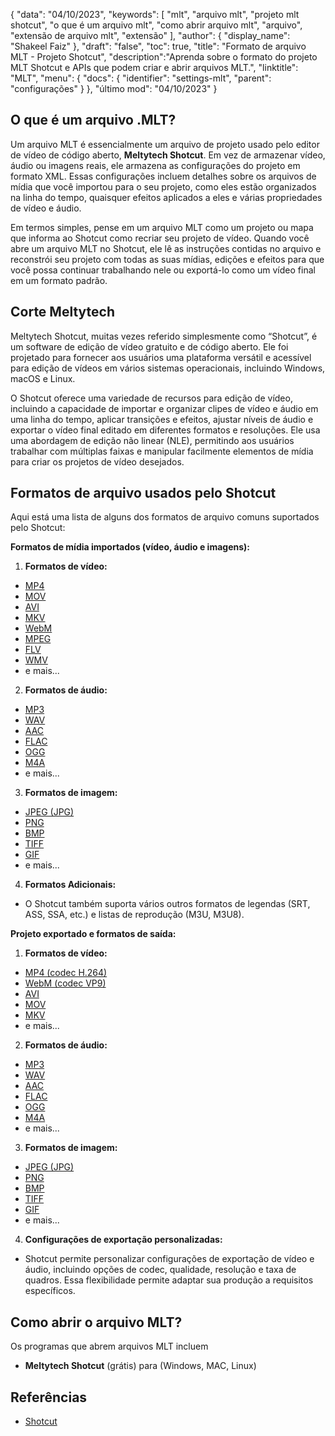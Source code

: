 {
"data": "04/10/2023",
  "keywords": [
"mlt",
"arquivo mlt",
"projeto mlt shotcut",
"o que é um arquivo mlt",
"como abrir arquivo mlt",
"arquivo",
"extensão de arquivo mlt",
"extensão"
],
  "author": {
"display_name": "Shakeel Faiz"
},
"draft": "false",
"toc": true,
"title": "Formato de arquivo MLT - Projeto Shotcut",
  "description":"Aprenda sobre o formato do projeto MLT Shotcut e APIs que podem criar e abrir arquivos MLT.",
"linktitle": "MLT",
  "menu": {
    "docs": {
      "identifier": "settings-mlt",
"parent": "configurações"
}
},
"último mod": "04/10/2023"
}

## O que é um arquivo .MLT?

Um arquivo MLT é essencialmente um arquivo de projeto usado pelo editor de vídeo de código aberto, **Meltytech Shotcut**. Em vez de armazenar vídeo, áudio ou imagens reais, ele armazena as configurações do projeto em formato XML. Essas configurações incluem detalhes sobre os arquivos de mídia que você importou para o seu projeto, como eles estão organizados na linha do tempo, quaisquer efeitos aplicados a eles e várias propriedades de vídeo e áudio.

Em termos simples, pense em um arquivo MLT como um projeto ou mapa que informa ao Shotcut como recriar seu projeto de vídeo. Quando você abre um arquivo MLT no Shotcut, ele lê as instruções contidas no arquivo e reconstrói seu projeto com todas as suas mídias, edições e efeitos para que você possa continuar trabalhando nele ou exportá-lo como um vídeo final em um formato padrão.

## Corte Meltytech

Meltytech Shotcut, muitas vezes referido simplesmente como “Shotcut”, é um software de edição de vídeo gratuito e de código aberto. Ele foi projetado para fornecer aos usuários uma plataforma versátil e acessível para edição de vídeos em vários sistemas operacionais, incluindo Windows, macOS e Linux.

O Shotcut oferece uma variedade de recursos para edição de vídeo, incluindo a capacidade de importar e organizar clipes de vídeo e áudio em uma linha do tempo, aplicar transições e efeitos, ajustar níveis de áudio e exportar o vídeo final editado em diferentes formatos e resoluções. Ele usa uma abordagem de edição não linear (NLE), permitindo aos usuários trabalhar com múltiplas faixas e manipular facilmente elementos de mídia para criar os projetos de vídeo desejados.

## Formatos de arquivo usados pelo Shotcut

Aqui está uma lista de alguns dos formatos de arquivo comuns suportados pelo Shotcut:

**Formatos de mídia importados (vídeo, áudio e imagens):**

1. **Formatos de vídeo:**
    








- [MP4](/pt/vídeo/mp4/)
- [MOV](/pt/vídeo/mov/)
- [AVI](/pt/vídeo/avi/)
- [MKV](/pt/vídeo/mkv/)
- [WebM](/pt/vídeo/webm/)
- [MPEG](/pt/vídeo/mpeg/)
- [FLV](/pt/vídeo/flv/)
- [WMV](/pt/vídeo/wmv/)
- e mais...
2. **Formatos de áudio:**
    








- [MP3](/pt/áudio/mp3/)
- [WAV](/pt/áudio/wav/)
- [AAC](/pt/áudio/aac/)
- [FLAC](/pt/áudio/flac/)
- [OGG](/pt/áudio/ogg/)
- [M4A](/pt/áudio/m4a/)
- e mais...
3. **Formatos de imagem:**
    








- [JPEG (JPG)](/pt/image/jpeg/)
- [PNG](/pt/imagem/png/)
- [BMP](/pt/imagem/bmp/)
- [TIFF](/pt/imagem/tiff/)
- [GIF](/pt/imagem/gif/)
- e mais...
4. **Formatos Adicionais:**
    








- O Shotcut também suporta vários outros formatos de legendas (SRT, ASS, SSA, etc.) e listas de reprodução (M3U, M3U8).

**Projeto exportado e formatos de saída:**

1. **Formatos de vídeo:**
    








- [MP4 (codec H.264)](/pt/vídeo/mp4/)
- [WebM (codec VP9)](/pt/video/webm/)
- [AVI](/pt/vídeo/avi/)
- [MOV](/pt/vídeo/mov/)
- [MKV](/pt/vídeo/mkv/)
- e mais...
2. **Formatos de áudio:**
    








- [MP3](/pt/áudio/mp3/)
- [WAV](/pt/áudio/wav/)
- [AAC](/pt/áudio/aac/)
- [FLAC](/pt/áudio/flac/)
- [OGG](/pt/áudio/ogg/)
- [M4A](/pt/áudio/m4a/)
- e mais...
3. **Formatos de imagem:**
    








- [JPEG (JPG)](/pt/image/jpeg/)
- [PNG](/pt/imagem/png/)
- [BMP](/pt/imagem/bmp/)
- [TIFF](/pt/imagem/tiff/)
- [GIF](/pt/imagem/gif/)
- e mais...
4. **Configurações de exportação personalizadas:**
    








- Shotcut permite personalizar configurações de exportação de vídeo e áudio, incluindo opções de codec, qualidade, resolução e taxa de quadros. Essa flexibilidade permite adaptar sua produção a requisitos específicos.

## Como abrir o arquivo MLT?

Os programas que abrem arquivos MLT incluem

- **Meltytech Shotcut** (grátis) para (Windows, MAC, Linux)

## Referências
* [Shotcut](https://en.wikipedia.org/wiki/Shotcut)
